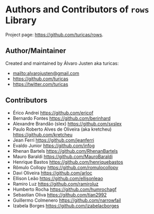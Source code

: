 # Authors and Contributors of `rows` Library

Project page: <https://github.com/turicas/rows>.

## Author/Maintainer

Created and maintained by Álvaro Justen aka turicas:

- <mailto:alvarojusten@gmail.com>
- <https://github.com/turicas>
- <https://twitter.com/turicas>


## Contributors

- Érico Andrei <https://github.com/ericof>
- Bernardo Fontes <https://github.com/berinhard>
- Alexandre Brandão (slex) <https://github.com/sxslex>
- Paulo Roberto Alves de Oliveira (aka kretcheu) <https://github.com/kretcheu>
- Jean Ferri <https://github.com/jeanferri>
- Evaldo Junior <https://github.com/infog>
- Rhenan Bartels <https://github.com/RhenanBartels>
- Mauro Baraldi <https://github.com/MauroBaraldi>
- Henrique Bastos <https://github.com/henriquebastos>
- Rômulo Collopy <https://github.com/romulocollopy>
- Davi Oliveira <https://github.com/arloc>
- Ellison Leão <https://github.com/ellisonleao>
- Ramiro Luz <https://github.com/ramiroluz>
- Humberto Rocha <https://github.com/humrochagf>
- Sebastian Oliva <https://github.com/tian2992>
- Guillermo Colmenero <https://github.com/narrowfail>
- Izabela Borges <https://github.com/izabelacborges>
